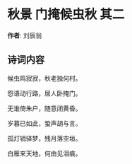 # 秋景 门掩候虫秋 其二

**作者**: 刘辰翁

## 诗词内容

候虫鸣寂寂，秋老独何村。

怨语动行路，居人卧掩门。

无谁倚朱户，随意闭黄昏。

岁暮已如此，蛩声胡与言。

孤灯销驿梦，残月落空垣。

白雁来天地，何由见泪痕。

